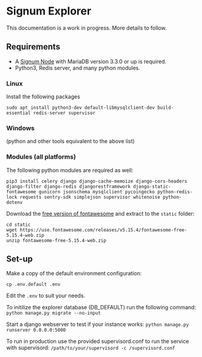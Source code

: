 # Signum Explorer
This documentation is a work in progress. More details to follow.


## Requirements

 - A [Signum Node](https://github.com/signum-network/signum-node) with MariaDB version 3.3.0 or up is required.
 - Python3, Redis server, and many python modules.

### Linux

Install the following packages

```
sudo apt install python3-dev default-libmysqlclient-dev build-essential redis-server supervisor
```

### Windows

(python and other tools equivalent to the above list)

### Modules (all platforms)

The following python modules are required as well:
```
pip3 install celery django django-cache-memoize django-cors-headers django-filter django-redis djangorestframework django-static-fontawesome gunicorn jsonschema mysqlclient pycoingecko python-redis-lock requests sentry-sdk simplejson supervisor whitenoise python-dotenv
```

Download the [free version of fontawesome](https://use.fontawesome.com/releases/v5.15.4/fontawesome-free-5.15.4-web.zip) and extract to the `static` folder:
```
cd static
wget https://use.fontawesome.com/releases/v5.15.4/fontawesome-free-5.15.4-web.zip
unzip fontawesome-free-5.15.4-web.zip
```

## Set-up

Make a copy of the default environment configuration:

`cp .env.default .env`

Edit the `.env` to suit your needs.

To initilize the explorer database (DB_DEFAULT) run the following command:
`python manage.py migrate --no-input`

Start a django webserver to test if your instance works:
`python manage.py runserver 0.0.0.0:5000`

To run in production use the provided supervisord.conf to run the service with supervisord:
`/path/to/your/supervisord -c /supervisord.conf`
